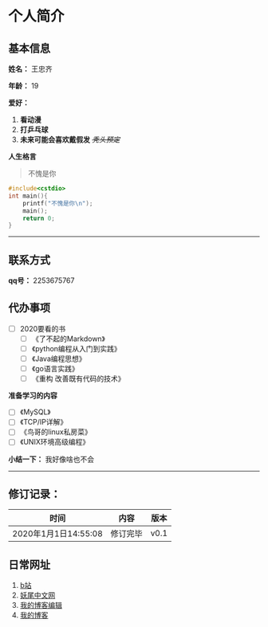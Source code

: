 # 个人简介

## 基本信息

**姓名：** 王忠齐

**年龄：** 19

**爱好：**

  1. **看动漫**
  2. **打乒乓球**
  3. **未来可能会喜欢戴假发** *~~秃头预定~~*

**人生格言**

>不愧是你


```c++
#include<cstdio>
int main(){
    printf("不愧是你\n");
    main();
    return 0;
}
```

---
## 联系方式

**qq号：** 2253675767

## 代办事项

- [ ] 2020要看的书
  - [ ] 《了不起的Markdown》
  - [ ] 《python编程从入门到实践》
  - [ ] 《Java编程思想》
  - [ ] 《go语言实践》
  - [ ] 《重构 改善既有代码的技术》

**准备学习的内容**

- [ ] 《MySQL》
- [ ] 《TCP/IP详解》
- [ ] 《鸟哥的linux私房菜》
- [ ] 《UNIX环境高级编程》

**小结一下：** 我好像啥也不会

---
## 修订记录：

|时间|内容|版本|
|:-:|:-:|:-:|
|2020年1月1日14:55:08|修订完毕|v0.1|

## 日常网址

1. [b站](http://www.bilibili.com/)
2. [妖尾中文网](http://www.yaojingweiba.com/)
3. [我的博客编辑](https://github.com/Wang-Zhongqi/Diking)
4. [我的博客](https://wang-zhongqi.github.io/Diking/)
